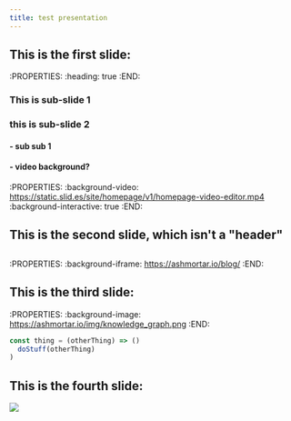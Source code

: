 ```yaml
---
title: test presentation
---
```


## This is the first slide:
:PROPERTIES:
:heading: true
:END:
### This is sub-slide 1
### this is sub-slide 2
#### - sub sub 1
#### - video background?
:PROPERTIES:
:background-video: https://static.slid.es/site/homepage/v1/homepage-video-editor.mp4
:background-interactive: true
:END:
## This is the second slide, which isn't a "header"
##
:PROPERTIES:
:background-iframe: https://ashmortar.io/blog/ 
:END:
## This is the third slide:
:PROPERTIES:
:background-image: https://ashmortar.io/img/knowledge_graph.png
:END:

```javascript
const thing = (otherThing) => ()
  doStuff(otherThing)
)
```
## This is the fourth slide:
<img src="https://ashmortar.io/img/knowledge_graph.png" />
